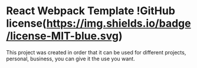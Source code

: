 # React Webpack Template !GitHub license(https://img.shields.io/badge/license-MIT-blue.svg)
This project was created in order that it can be used for different projects, personal, business, you can give it the use you want.

